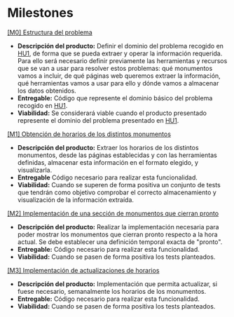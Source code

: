 # Milestones

[[M0] Estructura del problema](https://github.com/adiazcencillo/GranadaInfo/milestone/1)

- **Descripción del producto:** Definir el dominio del problema recogido en [HU1](https://github.com/adiazcencillo/GranadaInfo/issues/2), de forma que se pueda extraer y operar la información requerida. Para ello será necesario definir previamente las herramientas y recursos que se van a usar para resolver estos problemas: qué monumentos vamos a incluir, de qué páginas web queremos extraer la información, qué herramientas vamos a usar para ello y dónde vamos a almacenar los datos obtenidos.
- **Entregable:** Código que represente el dominio básico del problema recogido en [HU1](https://github.com/adiazcencillo/GranadaInfo/issues/2). 
- **Viabilidad:** Se considerará viable cuando el producto presentado represente el dominio del problema presentado en [HU1](https://github.com/adiazcencillo/GranadaInfo/issues/2).


[[M1] Obtención de horarios de los distintos monumentos](https://github.com/adiazcencillo/GranadaInfo/milestone/2)

- **Descripción del producto:** Extraer los horarios de los distintos monumentos, desde las páginas establecidas y con las herramientas definidas, almacenar esta información en el formato elegido, y visualizarla.
- **Entregable** Código necesario para realizar esta funcionalidad.
- **Viabilidad:** Cuando se superen de forma positiva un conjunto de tests que tendrán como objetivo comprobar el correcto almacenamiento y visualización de la información extraída.


[[M2] Implementación de una sección de monumentos que cierran pronto](https://github.com/adiazcencillo/GranadaInfo/milestone/3)

- **Descripción del producto:** Realizar la implementación necesaria para poder mostrar los monumentos que cierran pronto respecto a la hora actual. Se debe establecer una definición temporal exacta de "pronto".
- **Entregable:** Código necesario para realizar esta funcionalidad.
- **Viabilidad:** Cuando se pasen de forma positiva los tests planteados.


[[M3] Implementación de actualizaciones de horarios](https://github.com/adiazcencillo/GranadaInfo/milestone/4)

- **Descripción del producto:** Implementación que permita actualizar, si fuese necesario, semanalmente los horarios de los monumentos.
- **Entregable:** Código necesario para realizar esta funcionalidad.
- **Viabilidad:** Cuando se pasen de forma positiva los tests planteados.
